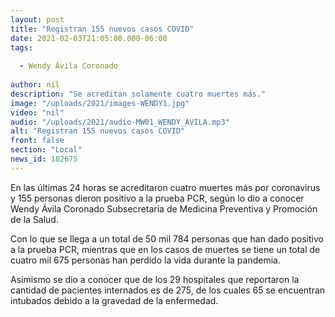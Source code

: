 ```yaml
---
layout: post
title: "Registran 155 nuevos casos COVID"
date: 2021-02-03T21:05:00.000-06:00
tags:
  
  - Wendy Ávila Coronado
  
author: nil
description: "Se acreditan solamente cuatro muertes más."
image: "/uploads/2021/images-WENDY1.jpg"
video: "nil"
audio: "/uploads/2021/audio-MW01_WENDY_AVILA.mp3"
alt: "Registran 155 nuevos casos COVID"
front: false
section: "Local"
news_id: 182675
---
```


En las últimas 24 horas se acreditaron cuatro muertes más por coronavirus y 155 personas dieron positivo a la prueba PCR, según lo dio a conocer Wendy Ávila Coronado Subsecretaria de Medicina Preventiva y Promoción de la Salud.

Con lo que se llega a un total de 50 mil 784 personas que han dado positivo a la prueba PCR, mientras que en los casos de muertes se tiene un total de cuatro mil 675 personas han perdido la vida durante la pandemia.

Asimismo se dio a conocer que de los 29 hospitales que reportaron la cantidad de pacientes internados es de 275, de los cuales 65 se encuentran intubados debido a la gravedad de la enfermedad. 